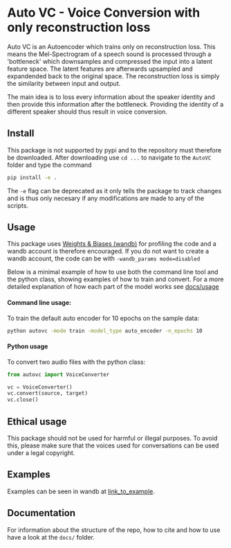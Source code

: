 # Auto VC - Voice Conversion with only reconstruction loss
Auto VC is an Autoencoder which trains only on reconstruction loss. This means the Mel-Spectrogram of a speech sound is processed through a 'bottleneck' which downsamples and compressed the input into a latent feature space. The latent features are afterwards upsampled and expandended back to the original space.
The reconstruction loss is simply the similarity between input and output.

The main idea is to loss every information about the speaker identity and then provide this information after the bottleneck. Providing the identity of a different speaker should thus result in voice conversion.


## Install 

This package is not supported by pypi and to the repository must therefore be downloaded. After downloading use `cd ...` to navigate to the `AutoVC` folder and type the command

```bash
pip install -e .
```

The `-e` flag can be deprecated as it only tells the package to track changes and is thus only necesary if any modifications are made to any of the scripts.

## Usage

This package uses [Weights & Biases (wandb)](https://docs.wandb.ai/) for profiling the code and a wandb account is therefore encouraged. If you do not want to create a wandb account, the code can be with `-wandb_params mode=disabled`

Below is a minimal example of how to use both the command line tool and the python class, showing examples of how to train and convert. For a more detailed explanation of how each part of the model works see [docs/usage](docs/usage_old.md)

#### Command line usage:
To train the default auto encoder for 10 epochs on the sample data:
```bash 
python autovc -mode train -model_type auto_encoder -n_epochs 10
```

#### Python usage
To convert two audio files with the python class:
```python
from autovc import VoiceConverter

vc = VoiceConverter()
vc.convert(source, target)
vc.close()
```

## Ethical usage

This package should not be used for harmful or illegal purposes. To avoid this, please make sure that the voices used for conversations can be used under a legal copyright.

## Examples

Examples can be seen in wandb at [link_to_example](wandb/example.com).

## Documentation

For information about the structure of the repo, how to cite and how to use have a look at the `docs/` folder.

